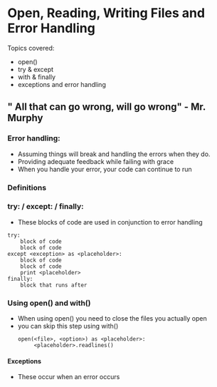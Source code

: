 # Open, Reading, Writing Files and Error Handling 

Topics covered:
- open()
- try & except
- with & finally 
- exceptions and error handling 

## " All that can go wrong, will go wrong"  - Mr. Murphy

### Error handling:
- Assuming things will break and handling the errors when they do. 
- Providing adequate feedback while failing with grace
- When you handle your error, your code can continue to run
### Definitions 
### try: / except: / finally:
- These blocks of code are used in conjunction to error handling 

````
try:
    block of code
    block of code
except <exception> as <placeholder>:
    block of code
    block of code
    print <placeholder>
finally:
    block that runs after 

````
### Using open() and with()
- When using open() you need to close the files you actually open
- you can skip this step using with()
   ```` 
   open(<file>, <option>) as <placeholder>:
        <placeholder>.readlines()
    ````
#### Exceptions
- These occur when an error occurs 


